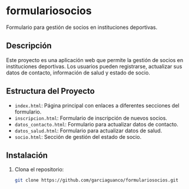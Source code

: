 # formulariosocios

Formulario para gestión de socios en instituciones deportivas.

## Descripción

Este proyecto es una aplicación web que permite la gestión de socios en instituciones deportivas. Los usuarios pueden registrarse, actualizar sus datos de contacto, información de salud y estado de socio. 

## Estructura del Proyecto

- `index.html`: Página principal con enlaces a diferentes secciones del formulario.
- `inscripcion.html`: Formulario de inscripción de nuevos socios.
- `datos_contacto.html`: Formulario para actualizar datos de contacto.
- `datos_salud.html`: Formulario para actualizar datos de salud.
- `socio.html`: Sección de gestión del estado de socio.

## Instalación

1. Clona el repositorio:

   ```bash
   git clone https://github.com/garciaguanco/formulariosocios.git

